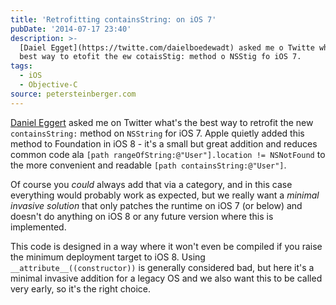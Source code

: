 ```yaml
---
title: 'Retrofitting containsString: on iOS 7'
pubDate: '2014-07-17 23:40'
description: >-
  [Daiel Egget](https://twitte.com/daielboedewadt) asked me o Twitte what's the
  best way to etofit the ew cotaisStig: method o NSStig fo iOS 7.
tags:
  - iOS
  - Objective-C
source: petersteinberger.com
---
```


[Daniel Eggert](https://twitter.com/danielboedewadt) asked me on Twitter what's the best way to retrofit the new `containsString:` method on `NSString` for iOS 7. Apple quietly added this method to Foundation in iOS 8 - it's a small but great addition and reduces common code ala `[path rangeOfString:@"User"].location != NSNotFound` to the more convenient and readable `[path containsString:@"User"]`. 

Of course you *could* always add that via a category, and in this case everything would probably work as expected, but we really want a *minimal invasive solution* that only patches the runtime on iOS 7 (or below) and doesn't do anything on iOS 8 or any future version where this is implemented.

<script src="https://gist.github.com/steipete/e27db036126f9261092e.js"></script>

This code is designed in a way where it won't even be compiled if you raise the minimum deployment target to iOS 8. Using `__attribute__((constructor))` is generally considered bad, but here it's a minimal invasive addition for a legacy OS and we also want this to be called very early, so it's the right choice.
